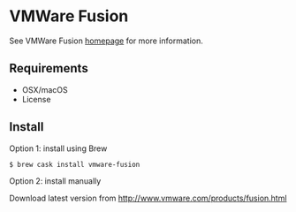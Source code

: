 # VMWare Fusion

See VMWare Fusion [homepage](http://www.vmware.com/products/fusion.html) for more information.

## Requirements

- OSX/macOS
- License

## Install

Option 1: install using Brew

```
$ brew cask install vmware-fusion
```

Option 2: install manually

Download latest version from http://www.vmware.com/products/fusion.html
